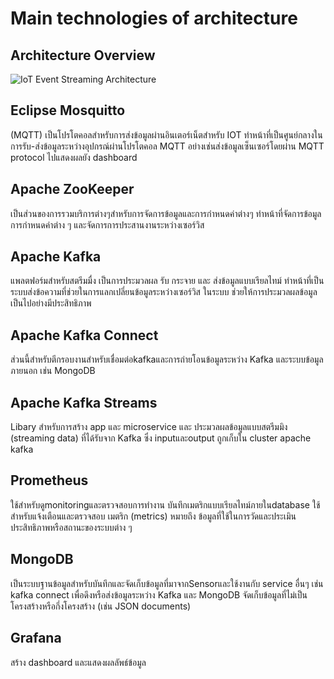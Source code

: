 # Main technologies of architecture

## Architecture Overview

![IoT Event Streaming Architecture](https://miro.medium.com/v2/resize:fit:2000/format:webp/1*IUaBLlbVKgmsjbjqzew0ZQ.png)

## Eclipse Mosquitto
(MQTT) เป็นโปรโตคอลสำหรับการส่งข้อมูลผ่านอินเตอร์เน็ตสำหรับ IOT
ทำหน้าที่เป็นศูนย์กลางในการรับ-ส่งข้อมูลระหว่างอุปกรณ์ผ่านโปรโตคอล MQTT
อย่างเช่นส่งข้อมูลเซ็นเซอร์โดยผ่าน MQTT protocol ไปแสดงผลยัง dashboard


## Apache ZooKeeper
เป็นส่วนของการรวมบริการต่างๆสำหรับการจัดการข้อมูลและการกำหนดค่าต่างๆ
ทำหน้าที่จัดการข้อมูลการกำหนดค่าต่าง ๆ และจัดการการประสานงานระหว่างเซอร์วิส


## Apache Kafka
แพลตฟอร์มสำหรับสตรีมมื่ง เป็นการประมวลผล รับ กระจาย และ ส่งข้อมูลแบบเรียลไทม์ ทำหน้าที่เป็นระบบส่งข้อความที่ช่วยในการแลกเปลี่ยนข้อมูลระหว่างเซอร์วิส
 ในระบบ ช่วยให้การประมวลผลข้อมูลเป็นไปอย่างมีประสิทธิภาพ

## Apache Kafka Connect
ส่วนนี้สำหรับตีกรอบงานสำหรับเชื่อมต่อkafkaและการถ่ายโอนข้อมูลระหว่าง Kafka และระบบข้อมูลภายนอก เช่น MongoDB


## Apache Kafka Streams
Libary สำหรับการสร้าง app และ microservice และ ประมวลผลข้อมูลแบบสตรีมมิง (streaming data) ที่ได้รับจาก Kafka
ซึ่ง inputและoutput ถูกเก็บใน cluster apache kafka



## Prometheus
ใช้สำหรับดูmonitoringและตรวจสอบการทำงาน
บันทึกเมตริกแบบเรียลไทม์ภายในdatabase ใช้สำหรับแจ้งเตือนและตรวจสอบ
เมตริก (metrics) หมายถึง ข้อมูลที่ใช้ในการวัดและประเมินประสิทธิภาพหรือสถานะของระบบต่าง ๆ


## MongoDB
เป็นระบบฐานข้อมูลสำหรับบันทึกและจัดเก็บข้อมูลที่มาจากSensorและใช้งานกับ service อื่นๆ เช่น kafka connect เพื่อดึงหรือส่งข้อมูลระหว่าง Kafka และ MongoDB
จัดเก็บข้อมูลที่ไม่เป็นโครงสร้างหรือกึ่งโครงสร้าง (เช่น JSON documents) 


## Grafana
สร้าง dashboard และแสดงผลลัพธ์ข้อมูล

